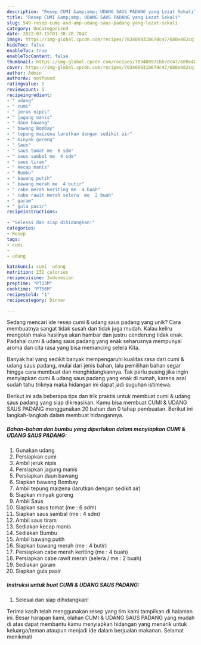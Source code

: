 ```yaml
---
description: "Resep CUMI &amp;amp; UDANG SAUS PADANG yang Lezat Sekali"
title: "Resep CUMI &amp;amp; UDANG SAUS PADANG yang Lezat Sekali"
slug: 549-resep-cumi-and-amp-udang-saus-padang-yang-lezat-sekali
category: Uncategorized
date: 2022-07-15T01:38:28.704Z
image: https://img-global.cpcdn.com/recipes/783408931b67dc47/680x482cq70/cumi-udang-saus-padang-foto-resep-utama.jpg
hideToc: false
enableToc: true
enableTocContent: false
thumbnail: https://img-global.cpcdn.com/recipes/783408931b67dc47/680x482cq70/cumi-udang-saus-padang-foto-resep-utama.jpg
cover: https://img-global.cpcdn.com/recipes/783408931b67dc47/680x482cq70/cumi-udang-saus-padang-foto-resep-utama.jpg
author: Admin
authorAv: notfound
ratingvalue: 5
reviewcount: 5
recipeingredient:
- " udang"
- " cumi"
- " jeruk nipis"
- " jagung manis"
- " daun bawang"
- " bawang Bombay"
- " tepung maizena larutkan dengan sedikit air"
- " minyak goreng"
- " Saus"
- " saus tomat me  6 sdm"
- " saus sambal me  4 sdm"
- " saus tiram"
- " kecap manis"
- " Bumbu"
- " bawang putih"
- " bawang merah me  4 butir"
- " cabe merah keriting me  4 buah"
- " cabe rawit merah selera  me  2 buah"
- " garam"
- " gula pasir"
recipeinstructions:

- "Selesai dan siap dihidangkan!"
categories:
- Resep
tags:
- cumi
- 
- udang

katakunci: cumi  udang 
nutrition: 232 calories
recipecuisine: Indonesian
preptime: "PT33M"
cooktime: "PT56M"
recipeyield: "1"
recipecategory: Dinner

---
```





Sedang mencari ide resep cumi &amp; udang saus padang yang unik? Cara membuatnya sangat tidak susah dan tidak juga mudah. Kalau keliru mengolah maka hasilnya akan hambar dan justru cenderung tidak enak. Padahal cumi &amp; udang saus padang yang enak seharusnya mempunyai aroma dan cita rasa yang bisa memancing selera Kita.







Banyak hal yang sedikit banyak mempengaruhi kualitas rasa dari cumi &amp; udang saus padang, mulai dari jenis bahan, lalu pemilihan bahan segar hingga cara membuat dan menghidangkannya. Tak perlu pusing jika ingin menyiapkan cumi &amp; udang saus padang yang enak di rumah, karena asal sudah tahu triknya maka hidangan ini dapat jadi suguhan istimewa.






Berikut ini ada beberapa tips dan trik praktis untuk membuat cumi &amp; udang saus padang yang siap dikreasikan. Kamu bisa membuat CUMI &amp; UDANG SAUS PADANG menggunakan 20 bahan dan 0 tahap pembuatan. Berikut ini langkah-langkah dalam membuat hidangannya.

<!--inarticleads1-->

##### Bahan-bahan dan bumbu yang diperlukan dalam menyiapkan CUMI &amp; UDANG SAUS PADANG:

1. Gunakan  udang
1. Persiapkan  cumi
1. Ambil  jeruk nipis
1. Persiapkan  jagung manis
1. Persiapkan  daun bawang
1. Siapkan  bawang Bombay
1. Ambil  tepung maizena (larutkan dengan sedikit air)
1. Siapkan  minyak goreng
1. Ambil  Saus
1. Siapkan  saus tomat (me : 6 sdm)
1. Siapkan  saus sambal (me : 4 sdm)
1. Ambil  saus tiram
1. Sediakan  kecap manis
1. Sediakan  Bumbu
1. Ambil  bawang putih
1. Siapkan  bawang merah (me : 4 butir)
1. Persiapkan  cabe merah keriting (me : 4 buah)
1. Persiapkan  cabe rawit merah (selera / me : 2 buah)
1. Sediakan  garam
1. Siapkan  gula pasir




<!--inarticleads2-->

##### Instruksi untuk buat CUMI &amp; UDANG SAUS PADANG:


1. Selesai dan siap dihidangkan!



Terima kasih telah menggunakan resep yang tim kami tampilkan di halaman ini. Besar harapan kami, olahan CUMI &amp; UDANG SAUS PADANG yang mudah di atas dapat membantu kamu menyiapkan hidangan yang menarik untuk keluarga/teman ataupun menjadi ide dalam berjualan makanan. Selamat menikmati
